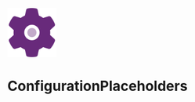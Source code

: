 <img width="100px" src="https://github.com/DaveSenn/ConfigurationPlaceholders/blob/master/data/icon_500.png" />

# ConfigurationPlaceholders
